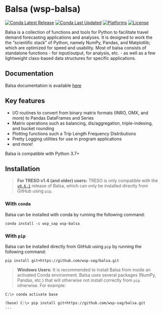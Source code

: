# Balsa (wsp-balsa)

[![Conda Latest Release](https://anaconda.org/wsp_sap/wsp-balsa/badges/version.svg)](https://anaconda.org/wsp_sap/wsp-balsa)
[![Conda Last Updated](https://anaconda.org/wsp_sap/wsp-balsa/badges/latest_release_date.svg)](https://anaconda.org/wsp_sap/wsp-balsa)
[![Platforms](https://anaconda.org/wsp_sap/wsp-balsa/badges/platforms.svg)](https://anaconda.org/wsp_sap/wsp-balsa)
[![License](https://anaconda.org/wsp_sap/wsp-balsa/badges/license.svg)](https://github.com/wsp-sag/balsa/blob/master/LICENSE)

Balsa is a collection of functions and tools for Python to facilitate travel demand forecasting applications and analyses. It is designed to work the the “scientific stack” of Python, namely NumPy, Pandas, and Matplotlib; which are optimized for speed and usability. Most of balsa consists of standalone functions - for input/output, for analysis, etc. - as well as a few lightweight class-based data structures for specific applications.

## Documentation

Balsa documentation is available [here](https://wsp-sag.github.io/balsa/)

## Key features

- I/O routines to convert from binary matrix formats (INRO, OMX, and more) to Pandas DataFrames and Series
- Matrix operations such as balancing, dis/aggregation, triple-indexing, and bucket rounding
- Plotting functions such a Trip Length Frequency Distributions
- Pretty Logging utilities for use in program applications
- and more!

Balsa is compatible with Python 3.7+

## Installation

> **For TRESO v1.4 (and older) users:** TRESO is only compatible with the [`v0.6.1`](https://github.com/wsp-sag/balsa/releases/tag/v0.6.1) release of Balsa, which can only be installed directly from GitHub using `pip`.

### With `conda`

Balsa can be installed with conda by running the following command:

```batch
conda install -c wsp_sap wsp-balsa
```

### With `pip`

Balsa can be installed directly from GitHub using `pip` by running the following command:

```batch
pip install git+https://github.com/wsp-sag/balsa.git
```

> **Windows Users:** It is recommended to install Balsa from inside an activated Conda environment. Balsa uses several packages (NumPy, Pandas, etc.) that will otherwise not install correctly from `pip` otherwise. For example:

```batch
C:\> conda activate base

(base) C:\> pip install git+https://github.com/wsp-sag/balsa.git
...
```
